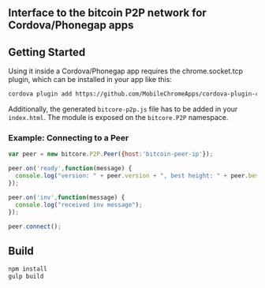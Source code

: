 ## Interface to the bitcoin P2P network for Cordova/Phonegap apps

## Getting Started

Using it inside a Cordova/Phonegap app requires the chrome.socket.tcp plugin, which can be installed in your app like this:

```sh
cordova plugin add https://github.com/MobileChromeApps/cordova-plugin-chrome-apps-sockets-tcp.git
```

Additionally, the generated `bitcore-p2p.js` file has to be added in your `index.html`. The module is exposed on the `bitcore.P2P` namespace.

### Example: Connecting to a Peer

```javascript
var peer = new bitcore.P2P.Peer({host:'bitcoin-peer-ip'});

peer.on('ready',function(message) {
  console.log("version: " + peer.version + ", best height: " + peer.bestHeight);
});

peer.on('inv',function(message) {
  console.log("received inv message");
});

peer.connect();
```

## Build

```sh
npm install
gulp build
```


